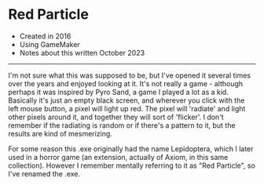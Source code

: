 # Red Particle
- Created in 2016
- Using GameMaker
- Notes about this written October 2023
---
I'm not sure what this was supposed to be, but I've opened it several times over the years and enjoyed looking at it. It's not really a game - although perhaps it was inspired by Pyro Sand, a game I played a lot as a kid. Basically it's just an empty black screen, and wherever you click with the left mouse button, a pixel will light up red. The pixel will 'radiate' and light other pixels around it, and together they will sort of 'flicker'. I don't remember if the radiating is random or if there's a pattern to it, but the results are kind of mesmerizing.

For some reason this .exe originally had the name Lepidoptera, which I later used in a horror game (an extension, actually of Axiom, in this same collection). However I remember mentally referring to it as "Red Particle", so I've renamed the .exe.
